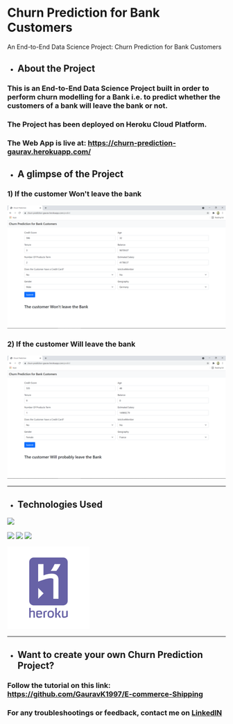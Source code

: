 # Churn Prediction for Bank Customers
An End-to-End Data Science Project: Churn Prediction for Bank Customers

* ## About the Project

### This is an End-to-End Data Science Project built in order to perform churn modelling for a Bank i.e. to predict whether the customers of a bank will leave the bank or not.

### The Project has been deployed on Heroku Cloud Platform.
### The Web App is live at: https://churn-prediction-gaurav.herokuapp.com/

* ## A glimpse of the Project

### 1) If the customer Won't leave the bank

![Eligible](https://github.com/GauravK1997/Churn-Prediction-for-Bank-Customers/blob/master/images/Churn-Won't%20Leave.png)

### 2) If the customer Will leave the bank

![Eligible](https://github.com/GauravK1997/Churn-Prediction-for-Bank-Customers/blob/master/images/Churn-Will%20Leave.png)

---

* ## Technologies Used

[<img target="_blank" src="https://forthebadge.com/images/badges/made-with-python.svg">](https://www.python.org/)

[<img target="_blank" src="https://scikit-learn.org/stable/_static/scikit-learn-logo-small.png" width=200>](https://scikit-learn.org/stable/) [<img target="_blank" src="https://flask.palletsprojects.com/en/1.1.x/_images/flask-logo.png" width=170>](https://flask.palletsprojects.com/en/1.1.x/) [<img target="_blank" src="https://number1.co.za/wp-content/uploads/2017/10/gunicorn_logo-300x85.png" width=280>](https://gunicorn.org)

[<img target="_blank" src="https://github.com/GauravK1997/E-commerce-Shipping/blob/master/images/heroku%20logo.png" width=190>](https://www.heroku.com/)

---

* ## Want to create your own Churn Prediction Project?

### Follow the tutorial on this link: https://github.com/GauravK1997/E-commerce-Shipping

### For any troubleshootings or feedback, contact me on [LinkedIN](https://www.linkedin.com/in/gaurav-kamble-data-science-101/)
